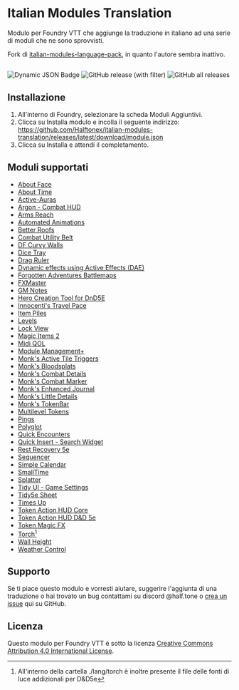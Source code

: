 # Italian Modules Translation
Modulo per Foundry VTT che aggiunge la traduzione in italiano ad una serie di moduli che ne sono sprovvisti.

Fork di [italian-modules-language-pack](https://gitlab.com/riccisi/italian-modules-language-pack), in quanto l'autore sembra inattivo.

##
![Dynamic JSON Badge](https://img.shields.io/badge/dynamic/json?url=https%3A%2F%2Fgithub.com%2FHalftonex%2Fitalian-modules-translation%2Freleases%2Flatest%2Fdownload%2Fmodule.json&query=compatibility.verified&label=Foundry%20Version&color=orange)
![GitHub release (with filter)](https://img.shields.io/github/v/release/Halftonex/italian-modules-translation?label=Release&color=teal)
![GitHub all releases](https://img.shields.io/github/downloads/Halftonex/italian-modules-translation/total?label=Downloads&color=yellow)

## Installazione
1. All'interno di Foundry, selezionare la scheda Moduli Aggiuntivi.
1. Clicca su Installa modulo e incolla il seguente indirizzo: https://github.com/Halftonex/italian-modules-translation/releases/latest/download/module.json
1. Clicca su Installa e attendi il completamento.

## Moduli supportati
* [About Face](https://github.com/mclemente/about-face)
* [About Time](https://gitlab.com/tposney/about-time)
* [Active-Auras](https://github.com/kandashi/Active-Auras)
* [Argon - Combat HUD](https://github.com/theripper93/enhancedcombathud)
* [Arms Reach](https://github.com/p4535992/foundryvtt-arms-reach)
* [Automated Animations](https://github.com/otigon/automated-jb2a-animations)
* [Better Roofs](https://github.com/theripper93/Better-Roofs/)
* [Combat Utility Belt](https://github.com/death-save/combat-utility-belt)
* [DF Curvy Walls](https://github.com/flamewave000/dragonflagon-fvtt/tree/master/df-curvy-walls)
* [Dice Tray](https://gitlab.com/asacolips-projects/foundry-mods/foundry-vtt-dice-calculator)
* [Drag Ruler](https://github.com/manuelVo/foundryvtt-drag-ruler)
* [Dynamic effects using Active Effects (DAE)](https://gitlab.com/tposney/dae)
* [Forgotten Adventures Battlemaps](https://www.forgotten-adventures.net/)
* [FXMaster](https://github.com/ghost-fvtt/fxmaster)
* [GM Notes](https://github.com/bithir/gm-notes)
* [Hero Creation Tool for DnD5E](https://github.com/HeroCreationLab/hero-creation-tool)
* [Innocenti's Travel Pace](https://github.com/rinnocenti/travel-pace)
* [Item Piles](https://github.com/fantasycalendar/FoundryVTT-ItemPiles)
* [Levels](https://github.com/theripper93/Levels)
* [Lock View](https://github.com/CDeenen/LockView)
* [Magic Items 2](https://github.com/PwQt/magic-items-2)
* [Midi QOL](https://gitlab.com/tposney/midi-qol)
* [Module Management+](https://github.com/mouse0270/module-credits)
* [Monk's Active Tile Triggers](https://github.com/ironmonk88/monks-active-tiles)
* [Monk's Bloodsplats](https://github.com/ironmonk88/monks-bloodsplats)
* [Monk's Combat Details](https://github.com/ironmonk88/monks-combat-details)
* [Monk's Combat Marker](https://github.com/ironmonk88/monks-combat-marker)
* [Monk's Enhanced Journal](https://github.com/ironmonk88/monks-enhanced-journal)
* [Monk's Little Details](https://github.com/ironmonk88/monks-little-details)
* [Monk's TokenBar](https://github.com/ironmonk88/monks-tokenbar)
* [Multilevel Tokens](https://github.com/grandseiken/foundryvtt-multilevel-tokens)
* [Pings](https://gitlab.com/foundry-azzurite/pings)
* [Polyglot](https://github.com/mclemente/fvtt-module-polyglot)
* [Quick Encounters](https://github.com/spetzel2020/quick-encounters)
* [Quick Insert - Search Widget](https://gitlab.com/fvtt-modules-lab/quick-insert)
* [Rest Recovery 5e](https://github.com/fantasycalendar/FoundryVTT-RestRecovery)
* [Sequencer](https://github.com/fantasycalendar/FoundryVTT-Sequencer)
* [Simple Calendar](https://github.com/vigoren/foundryvtt-simple-calendar)
* [SmallTime](https://github.com/unsoluble/smalltime)
* [Splatter](https://github.com/theripper93/Splatter)
* [Tidy UI - Game Settings](https://github.com/sdenec/tidy-ui_game-settings)
* [Tidy5e Sheet](https://github.com/sdenec/tidy5e-sheet)
* [Times Up](https://gitlab.com/tposney/times-up)
* [Token Action HUD Core](https://github.com/Larkinabout/fvtt-token-action-hud-core)
* [Token Action HUD D&D 5e](https://github.com/Larkinabout/fvtt-token-action-hud-dnd5e)
* [Token Magic FX](https://github.com/Feu-Secret/Tokenmagic)
* [Torch](https://github.com/League-of-Foundry-Developers/torch)[^1]
* [Wall Height](https://github.com/theripper93/wall-height)
* [Weather Control](https://gitlab.com/jstebenne/foundryvtt-weather-control)

[^1]: All'interno della cartella ./lang/torch è inoltre presente il file delle fonti di luce addizionali per D&D5e

## Supporto
Se ti piace questo modulo e vorresti aiutare, suggerire l'aggiunta di una traduzione o hai trovato un bug contattami su discord @half.tone o [crea un issue](https://github.com/Halftonex/italian-modules-translation/issues) qui su GitHub.

## Licenza
Questo modulo per Foundry VTT è sotto la licenza [Creative Commons Attribution 4.0 International License](https://creativecommons.org/licenses/by/4.0/).
